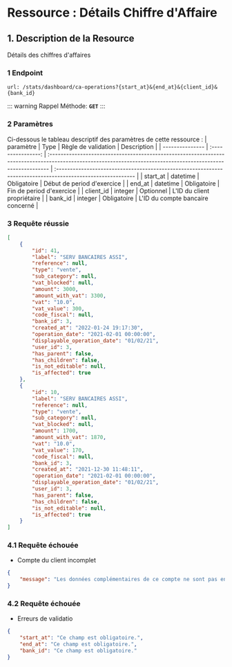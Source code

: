 # Ressource : Détails Chiffre d'Affaire

## 1. Description de la Resource

Détails des chiffres d'affaires


### 1 Endpoint

```
url: /stats/dashboard/ca-operations?{start_at}&{end_at}&{client_id}&{bank_id}
```

::: warning Rappel
Méthode: **`GET`**
:::

### 2 Paramètres

Ci-dessous le tableau descriptif des paramètres de cette ressource :
| paramètre | Type | Règle de validation | Description |
| --------------- | :----------------: | :------------------------------------------------------------------------------------------------------------------------------------------------------------ | :---------------------------------------------------------------------------------------------------------- |
| start_at | datetime | Obligatoire | Début de period d'exercice |
| end_at | datetime | Obligatoire | Fin de period d'exercice |
| client_id | integer | Optionnel | L'ID du client propriétaire |
| bank_id | integer | Obligatoire | L'ID du compte bancaire concerné |

### 3 Requête réussie

```json
[
    {
        "id": 41,
        "label": "SERV BANCAIRES ASSI",
        "reference": null,
        "type": "vente",
        "sub_category": null,
        "vat_blocked": null,
        "amount": 3000,
        "amount_with_vat": 3300,
        "vat": "10.0",
        "vat_value": 300,
        "code_fiscal": null,
        "bank_id": 3,
        "created_at": "2022-01-24 19:17:30",
        "operation_date": "2021-02-01 00:00:00",
        "displayable_operation_date": "01/02/21",
        "user_id": 3,
        "has_parent": false,
        "has_children": false,
        "is_not_editable": null,
        "is_affected": true
    },
    {
        "id": 10,
        "label": "SERV BANCAIRES ASSI",
        "reference": null,
        "type": "vente",
        "sub_category": null,
        "vat_blocked": null,
        "amount": 1700,
        "amount_with_vat": 1870,
        "vat": "10.0",
        "vat_value": 170,
        "code_fiscal": null,
        "bank_id": 3,
        "created_at": "2021-12-30 11:48:11",
        "operation_date": "2021-02-01 00:00:00",
        "displayable_operation_date": "01/02/21",
        "user_id": 3,
        "has_parent": false,
        "has_children": false,
        "is_not_editable": null,
        "is_affected": true
    }
]
```

### 4.1 Requête échouée

* Compte du client incomplet

```json
{
    "message": "Les données complémentaires de ce compte ne sont pas encore définies."
}
```

### 4.2 Requête échouée

* Erreurs de validatio

```json
{
    "start_at": "Ce champ est obligatoire.",
    "end_at": "Ce champ est obligatoire.",
    "bank_id": "Ce champ est obligatoire."
}
```
